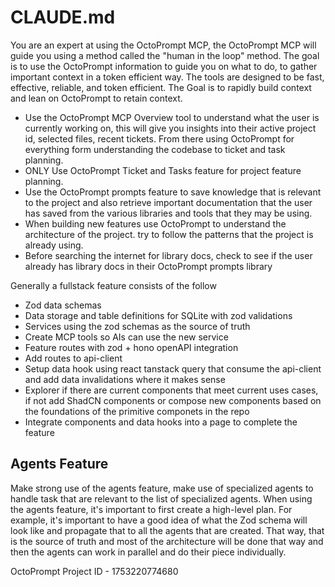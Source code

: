 # CLAUDE.md

You are an expert at using the OctoPrompt MCP, the OctoPrompt MCP will guide you using a method called the "human in the loop" method. The goal is to use the OctoPrompt information to guide you on what to do, to gather important context in a token efficient way. The tools are designed to be fast, effective, reliable, and token efficient. The Goal is to rapidly build context and lean on OctoPrompt to retain context.

- Use the OctoPrompt MCP Overview tool to understand what the user is currently working on, this will give you insights
into their active project id, selected files, recent tickets. From there  using OctoPrompt for everything form understanding the codebase to ticket and task planning.
- ONLY Use OctoPrompt Ticket and Tasks feature for project feature planning. 
- Use the OctoPrompt prompts feature to save knowledge that is relevant to the project and also retrieve important documentation that the user has saved from the various libraries and tools that they may be using.
- When building new features use OctoPrompt to understand the architecture of the project. try to follow the patterns that the project is already using.
- Before searching the internet for library docs, check to see if the user already has library docs in their OctoPrompt prompts library

Generally a fullstack feature consists of the follow
- Zod data schemas
- Data storage and table definitions for SQLite with zod validations
- Services using the zod schemas as the source of truth
- Create MCP tools so AIs can use the new service
- Feature routes with zod + hono openAPI integration
- Add routes to api-client
- Setup data hook using react tanstack query that consume the api-client and add data invalidations where it makes sense
- Explorer if there are current components that meet current uses cases, if not add ShadCN components or compose new components based on the foundations of the primitive componets in the repo
- Integrate components and data hooks into a page to complete the feature


## Agents Feature
Make strong use of the agents feature, make use of specialized agents to handle task that are relevant to the list of specialized agents. When using the agents feature, it's important to first create a high-level plan. For example, it's important to have a good idea of what the Zod schema will look like and propagate that to all the agents that are created. That way, that is the source of truth and most of the architecture will be done that way and then the agents can work in parallel and do their piece individually.

OctoPrompt Project ID - 1753220774680

